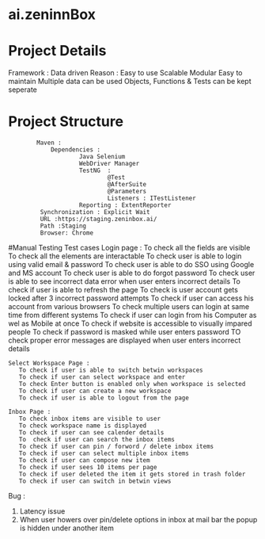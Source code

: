 # ai.zeninnBox
# Project Details
Framework : Data driven
Reason :
Easy to use
Scalable
Modular
Easy to maintain
Multiple data can be used
Objects, Functions & Tests can be kept seperate

# Project Structure
            Maven : 
                Dependencies :
                        Java Selenium
                        WebDriver Manager
                        TestNG  : 
                                @Test
                                @AfterSuite
                                @Parameters
                                Listeners : ITestListener
                        Reporting : ExtentReporter
             Synchronization : Explicit Wait           
             URL :https://staging.zeninbox.ai/
             Path :Staging
             Browser: Chrome
             
#Manual Testing Test cases
    Login page :
       To check all the fields are visible
       To check all the elements are interactable
       To check user is able to login using valid email & password
       To check user is able to do SSO using Google and MS account
       To check user is able to do forgot password
       To check user is able to see incorrect data error when user enters incorrect details
       To check if user is able to refresh the page
       To check is user account gets locked after 3 incorrect password attempts
       To check if user can access his account from various browsers
       To check multiple users can login at same time from different systems
       To check if user can login from his Computer as wel as Mobile at once
       To check if website is accessible to visually impared people
       To check if password is masked while user enters password
       TO check  proper error messages are displayed when user enters incorrect details
       
    Select Workspace Page :
       To check if user is able to switch betwin workspaces
       To check if user can select workspace and enter
       To check Enter button is enabled only when workspace is selected
       To check if user can create a new workspace
       To check if user is able to logout from the page
       
    Inbox Page :
       To check inbox items are visible to user
       To check workspace name is displayed
       To check if user can see calender details
       To  check if user can search the inbox items
       To check if user can pin / forword / delete inbox items
       To check if user can select multiple inbox items
       To check if user can compose new item
       To check if user sees 10 items per page
       To check if user deleted the item it gets stored in trash folder
       To check if user can switch in betwin views
       
Bug :

1. Latency issue
2. When user howers over pin/delete options in inbox at mail bar the popup is hidden under another item
       
       
       
    
    
    
 


             
                     
                        
               
                             
                        
